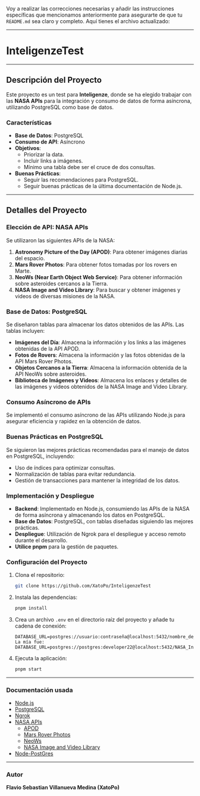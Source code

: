 Voy a realizar las correcciones necesarias y añadir las instrucciones específicas que mencionamos anteriormente para asegurarte de que tu `README.md` sea claro y completo. Aquí tienes el archivo actualizado:

---

# InteligenzeTest

---

## Descripción del Proyecto

Este proyecto es un test para **Inteligenze**, donde se ha elegido trabajar con las **NASA APIs** para la integración y consumo de datos de forma asíncrona, utilizando PostgreSQL como base de datos.

### Características

- **Base de Datos**: PostgreSQL
- **Consumo de API**: Asíncrono
- **Objetivos**:
  - Priorizar la data.
  - Incluir links a imágenes.
  - Mínimo una tabla debe ser el cruce de dos consultas.
- **Buenas Prácticas**: 
  - Seguir las recomendaciones para PostgreSQL.
  - Seguir buenas prácticas de la última documentación de Node.js.

---

## Detalles del Proyecto

### Elección de API: NASA APIs

Se utilizaron las siguientes APIs de la NASA:
1. **Astronomy Picture of the Day (APOD)**: Para obtener imágenes diarias del espacio.
2. **Mars Rover Photos**: Para obtener fotos tomadas por los rovers en Marte.
3. **NeoWs (Near Earth Object Web Service)**: Para obtener información sobre asteroides cercanos a la Tierra.
4. **NASA Image and Video Library**: Para buscar y obtener imágenes y videos de diversas misiones de la NASA.

### Base de Datos: PostgreSQL

Se diseñaron tablas para almacenar los datos obtenidos de las APIs. Las tablas incluyen:
- **Imágenes del Día**: Almacena la información y los links a las imágenes obtenidas de la API APOD.
- **Fotos de Rovers**: Almacena la información y las fotos obtenidas de la API Mars Rover Photos.
- **Objetos Cercanos a la Tierra**: Almacena la información obtenida de la API NeoWs sobre asteroides.
- **Biblioteca de Imágenes y Videos**: Almacena los enlaces y detalles de las imágenes y videos obtenidos de la NASA Image and Video Library.

### Consumo Asíncrono de APIs

Se implementó el consumo asíncrono de las APIs utilizando Node.js para asegurar eficiencia y rapidez en la obtención de datos.

### Buenas Prácticas en PostgreSQL

Se siguieron las mejores prácticas recomendadas para el manejo de datos en PostgreSQL, incluyendo:
- Uso de índices para optimizar consultas.
- Normalización de tablas para evitar redundancia.
- Gestión de transacciones para mantener la integridad de los datos.

### Implementación y Despliegue

- **Backend**: Implementado en Node.js, consumiendo las APIs de la NASA de forma asíncrona y almacenando los datos en PostgreSQL.
- **Base de Datos**: PostgreSQL, con tablas diseñadas siguiendo las mejores prácticas.
- **Despliegue**: Utilización de Ngrok para el despliegue y acceso remoto durante el desarrollo.
- **Utilice pnpm** para la gestión de paquetes.

### Configuración del Proyecto

1. Clona el repositorio:
   ```bash
   git clone https://github.com/XatoPo/InteligenzeTest
   ```

2. Instala las dependencias:
   ```bash
   pnpm install
   ```

3. Crea un archivo `.env` en el directorio raíz del proyecto y añade tu cadena de conexión:
   ```plaintext
   DATABASE_URL=postgres://usuario:contraseña@localhost:5432/nombre_de_la_base_de_dato
   La mía fue: 
   DATABASE_URL=postgres://postgres:developer22@localhost:5432/NASA_Inteligenze
   ```

4. Ejecuta la aplicación:
   ```bash
   pnpm start
   ```

---

### Documentación usada

- [Node.js](https://nodejs.org/es/)
- [PostgreSQL](https://www.postgresql.org/)
- [Ngrok](https://ngrok.com/)
- [NASA APIs](https://api.nasa.gov/)
  - [APOD](https://api.nasa.gov/planetary/apod)
  - [Mars Rover Photos](https://api.nasa.gov/mars-photos/api/v1)
  - [NeoWs](https://api.nasa.gov/planetary/neo/rest/v1/feed)
  - [NASA Image and Video Library](https://images.nasa.gov/)
- [Node-PostGres](https://node-postgres.com/)

---

### Autor

**Flavio Sebastian Villanueva Medina (XatoPo)**